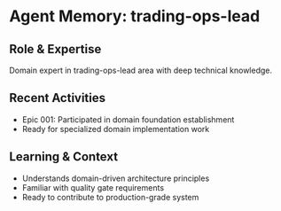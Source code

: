 # Agent Memory: trading-ops-lead

## Role & Expertise
Domain expert in trading-ops-lead area with deep technical knowledge.

## Recent Activities
- Epic 001: Participated in domain foundation establishment
- Ready for specialized domain implementation work

## Learning & Context
- Understands domain-driven architecture principles
- Familiar with quality gate requirements
- Ready to contribute to production-grade system
